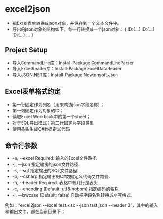 excel2json
==========

- 把Excel表单转换成json对象，并保存到一个文本文件中。
- 导出的json对象的结构如下，每一行转换成一个json对象：
{
	ID:{...}
	ID:{...}
	ID:{...}
	...
}

Project Setup
-------------
  - 导入CommandLine库：Install-Package CommandLineParser
  - 导入ExcelReader库：Install-Package ExcelDataReader
  - 导入JSON.NET库：Install-Package Newtonsoft.Json

Excel表单格式约定
-----------------
  - 第一行固定作为列名（用来构造json字段名称）；
  - 第一列固定作为对象的ID；
  - 读取Excel Workbook中的第一个sheet；
  - 对于SQL导出模式：第二行固定为字段类型
  - 使用条头生成C#数据定义代码

命令行参数
---------
-  -e, --excel       Required. 输入的Excel文件路径.
-  -j, --json        指定输出的json文件路径.
-  -s, --sql         指定输出的SQL文件路径.
-  -p, --csharp      指定输出的C#数据定义代码文件路径.
-  -h, --header      Required. 表格中有几行是表头.
-  -c, --encoding    (Default: utf8-nobom) 指定编码的名称.
-  -l, --lowcase     (Default: false) 自动把字段名称转换成小写格式.

例如：“excel2json --excel test.xlsx --json test.json --header 3”，其中的输入和输出文件，都在当前目录下；
